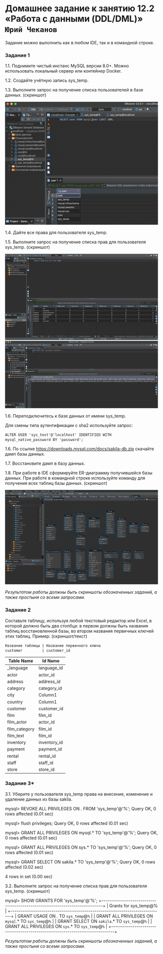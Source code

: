 # Домашнее задание к занятию 12.2 «Работа с данными (DDL/DML)» `Юрий Чеканов`

Задание можно выполнить как в любом IDE, так и в командной строке.

### Задание 1

1.1. Поднимите чистый инстанс MySQL версии 8.0+. Можно использовать локальный сервер или контейнер Docker.

1.2. Создайте учётную запись sys_temp.

1.3. Выполните запрос на получение списка пользователей в базе данных. (скриншот)

<img src="pics\1202\MySql_user_DBeaver.png" alt="MySql_user_DBeaver" style="zoom:50%;" />

1.4. Дайте все права для пользователя sys_temp.

1.5. Выполните запрос на получение списка прав для пользователя sys_temp. (скриншот)

<img src="pics\1202\DBeaver_UserPriv.png" alt="DBeaver_UserPriv" style="zoom:50%;" />

<img src="pics\1202\Show_grants_DBeaver.png" alt="Show_grants_DBeaver" style="zoom:50%;" />

1.6. Переподключитесь к базе данных от имени sys_temp.

Для смены типа аутентификации с sha2 используйте запрос:

```
ALTER USER 'sys_test'@'localhost' IDENTIFIED WITH mysql_native_password BY 'password';
```

1.6. По ссылке https://downloads.mysql.com/docs/sakila-db.zip скачайте дамп базы данных.

1.7. Восстановите дамп в базу данных.

1.8. При работе в IDE сформируйте ER-диаграмму получившейся базы данных. При работе в командной строке используйте команду для получения всех таблиц базы данных. (скриншот)

<img src="pics\1202\ERD.png" alt="ERD" style="zoom:50%;" />

*Результатом работы должны быть скриншоты обозначенных заданий, а также простыня со всеми запросами.*

### Задание 2

Составьте таблицу, используя любой текстовый редактор или Excel, в которой должно быть два столбца: в первом должны быть названия таблиц восстановленной базы, во втором названия первичных ключей этих таблиц. Пример: (скриншот/текст)

```
Название таблицы | Название первичного ключа
customer         | customer_id
```

| Table  Name   | Id Name      |
| ------------- | ------------ |
| _language     | language_id  |
| actor         | actor_id     |
| address       | address_id   |
| category      | category_id  |
| city          | Column1      |
| country       | Column1      |
| customer      | customer_id  |
| film          | film_id      |
| film_actor    | actor_id     |
| film_category | film_id      |
| film_text     | film_id      |
| inventory     | inventory_id |
| payment       | payment_id   |
| rental        | rental_id    |
| staff         | staff_id     |
| store         | store_id     |

### Задание 3*

3.1. Уберите у пользователя sys_temp права на внесение, изменение и удаление данных из базы sakila.

mysql> REVOKE ALL PRIVILEGES ON *.* FROM 'sys_temp'@'%';
Query OK, 0 rows affected (0.01 sec)

mysql> flush privileges;
Query OK, 0 rows affected (0.01 sec)

mysql> GRANT ALL PRIVILEGES ON mysql.* TO 'sys_temp'@'%';
Query OK, 0 rows affected (0.01 sec)

mysql> GRANT ALL PRIVILEGES ON sys.* TO 'sys_temp'@'%';
Query OK, 0 rows affected (0.01 sec)

mysql> GRANT SELECT ON sakila.* TO 'sys_temp'@'%';
Query OK, 0 rows affected (0.02 sec)



4 rows in set (0.00 sec)

3.2. Выполните запрос на получение списка прав для пользователя sys_temp. (скриншот)

mysql> SHOW GRANTS FOR 'sys_temp'@'%';
+------------------------------------------------------------------------------+
| Grants for sys_temp@%                                                       |
+------------------------------------------------------------------------------+
| GRANT USAGE ON *.* TO `sys_temp`@`%`                             |
| GRANT ALL PRIVILEGES ON `mysql`.* TO `sys_temp`@`%` |
| GRANT SELECT ON `sakila`.* TO `sys_temp`@`%`              |
| GRANT ALL PRIVILEGES ON `sys`.* TO `sys_temp`@`%`     |
+-------------------------------------------------------------------------------+

*Результатом работы должны быть скриншоты обозначенных заданий, а также простыня со всеми запросами.*
